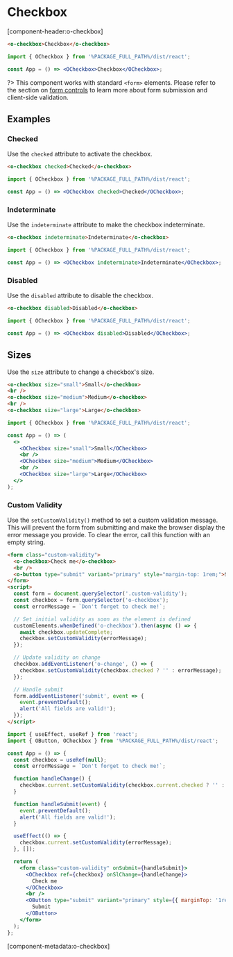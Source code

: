 # Checkbox

[component-header:o-checkbox]

```html preview
<o-checkbox>Checkbox</o-checkbox>
```

```jsx react
import { OCheckbox } from '%PACKAGE_FULL_PATH%/dist/react';

const App = () => <OCheckbox>Checkbox</OCheckbox>;
```

?> This component works with standard `<form>` elements. Please refer to the section on [form controls](/getting-started/form-controls) to learn more about form submission and client-side validation.

## Examples

### Checked

Use the `checked` attribute to activate the checkbox.

```html preview
<o-checkbox checked>Checked</o-checkbox>
```

```jsx react
import { OCheckbox } from '%PACKAGE_FULL_PATH%/dist/react';

const App = () => <OCheckbox checked>Checked</OCheckbox>;
```

### Indeterminate

Use the `indeterminate` attribute to make the checkbox indeterminate.

```html preview
<o-checkbox indeterminate>Indeterminate</o-checkbox>
```

```jsx react
import { OCheckbox } from '%PACKAGE_FULL_PATH%/dist/react';

const App = () => <OCheckbox indeterminate>Indeterminate</OCheckbox>;
```

### Disabled

Use the `disabled` attribute to disable the checkbox.

```html preview
<o-checkbox disabled>Disabled</o-checkbox>
```

```jsx react
import { OCheckbox } from '%PACKAGE_FULL_PATH%/dist/react';

const App = () => <OCheckbox disabled>Disabled</OCheckbox>;
```

## Sizes

Use the `size` attribute to change a checkbox's size.

```html preview
<o-checkbox size="small">Small</o-checkbox>
<br />
<o-checkbox size="medium">Medium</o-checkbox>
<br />
<o-checkbox size="large">Large</o-checkbox>
```

```jsx react
import { OCheckbox } from '%PACKAGE_FULL_PATH%/dist/react';

const App = () => (
  <>
    <OCheckbox size="small">Small</OCheckbox>
    <br />
    <OCheckbox size="medium">Medium</OCheckbox>
    <br />
    <OCheckbox size="large">Large</OCheckbox>
  </>
);
```

### Custom Validity

Use the `setCustomValidity()` method to set a custom validation message. This will prevent the form from submitting and make the browser display the error message you provide. To clear the error, call this function with an empty string.

```html preview
<form class="custom-validity">
  <o-checkbox>Check me</o-checkbox>
  <br />
  <o-button type="submit" variant="primary" style="margin-top: 1rem;">Submit</o-button>
</form>
<script>
  const form = document.querySelector('.custom-validity');
  const checkbox = form.querySelector('o-checkbox');
  const errorMessage = `Don't forget to check me!`;

  // Set initial validity as soon as the element is defined
  customElements.whenDefined('o-checkbox').then(async () => {
    await checkbox.updateComplete;
    checkbox.setCustomValidity(errorMessage);
  });

  // Update validity on change
  checkbox.addEventListener('o-change', () => {
    checkbox.setCustomValidity(checkbox.checked ? '' : errorMessage);
  });

  // Handle submit
  form.addEventListener('submit', event => {
    event.preventDefault();
    alert('All fields are valid!');
  });
</script>
```

```jsx react
import { useEffect, useRef } from 'react';
import { OButton, OCheckbox } from '%PACKAGE_FULL_PATH%/dist/react';

const App = () => {
  const checkbox = useRef(null);
  const errorMessage = `Don't forget to check me!`;

  function handleChange() {
    checkbox.current.setCustomValidity(checkbox.current.checked ? '' : errorMessage);
  }

  function handleSubmit(event) {
    event.preventDefault();
    alert('All fields are valid!');
  }

  useEffect(() => {
    checkbox.current.setCustomValidity(errorMessage);
  }, []);

  return (
    <form class="custom-validity" onSubmit={handleSubmit}>
      <OCheckbox ref={checkbox} onSlChange={handleChange}>
        Check me
      </OCheckbox>
      <br />
      <OButton type="submit" variant="primary" style={{ marginTop: '1rem' }}>
        Submit
      </OButton>
    </form>
  );
};
```

[component-metadata:o-checkbox]
